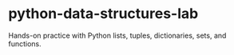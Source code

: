 # python-data-structures-lab
Hands-on practice with Python lists, tuples, dictionaries, sets, and functions.
